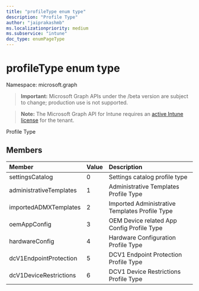 ```yaml
---
title: "profileType enum type"
description: "Profile Type"
author: "jaiprakashmb"
ms.localizationpriority: medium
ms.subservice: "intune"
doc_type: enumPageType
---
```


# profileType enum type

Namespace: microsoft.graph

> **Important:** Microsoft Graph APIs under the /beta version are subject to change; production use is not supported.

> **Note:** The Microsoft Graph API for Intune requires an [active Intune license](https://go.microsoft.com/fwlink/?linkid=839381) for the tenant.

Profile Type

## Members
|Member|Value|Description|
|:---|:---|:---|
|settingsCatalog|0|Settings catalog profile type|
|administrativeTemplates|1|Administrative Templates Profile Type|
|importedADMXTemplates|2|Imported Administrative Templates Profile Type|
|oemAppConfig|3|OEM Device related App Config Profile Type|
|hardwareConfig|4|Hardware Configuration Profile Type|
|dcV1EndpointProtection|5|DCV1 Endpoint Protection Profile Type|
|dcV1DeviceRestrictions|6|DCV1 Device Restrictions Profile Type|

